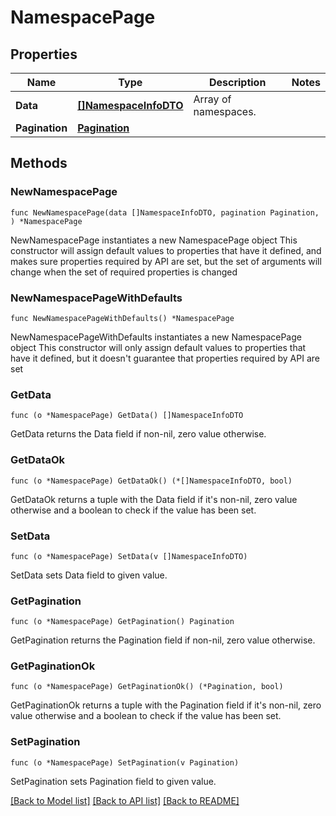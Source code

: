 # NamespacePage

## Properties

Name | Type | Description | Notes
------------ | ------------- | ------------- | -------------
**Data** | [**[]NamespaceInfoDTO**](NamespaceInfoDTO.md) | Array of namespaces. | 
**Pagination** | [**Pagination**](Pagination.md) |  | 

## Methods

### NewNamespacePage

`func NewNamespacePage(data []NamespaceInfoDTO, pagination Pagination, ) *NamespacePage`

NewNamespacePage instantiates a new NamespacePage object
This constructor will assign default values to properties that have it defined,
and makes sure properties required by API are set, but the set of arguments
will change when the set of required properties is changed

### NewNamespacePageWithDefaults

`func NewNamespacePageWithDefaults() *NamespacePage`

NewNamespacePageWithDefaults instantiates a new NamespacePage object
This constructor will only assign default values to properties that have it defined,
but it doesn't guarantee that properties required by API are set

### GetData

`func (o *NamespacePage) GetData() []NamespaceInfoDTO`

GetData returns the Data field if non-nil, zero value otherwise.

### GetDataOk

`func (o *NamespacePage) GetDataOk() (*[]NamespaceInfoDTO, bool)`

GetDataOk returns a tuple with the Data field if it's non-nil, zero value otherwise
and a boolean to check if the value has been set.

### SetData

`func (o *NamespacePage) SetData(v []NamespaceInfoDTO)`

SetData sets Data field to given value.


### GetPagination

`func (o *NamespacePage) GetPagination() Pagination`

GetPagination returns the Pagination field if non-nil, zero value otherwise.

### GetPaginationOk

`func (o *NamespacePage) GetPaginationOk() (*Pagination, bool)`

GetPaginationOk returns a tuple with the Pagination field if it's non-nil, zero value otherwise
and a boolean to check if the value has been set.

### SetPagination

`func (o *NamespacePage) SetPagination(v Pagination)`

SetPagination sets Pagination field to given value.



[[Back to Model list]](../README.md#documentation-for-models) [[Back to API list]](../README.md#documentation-for-api-endpoints) [[Back to README]](../README.md)


